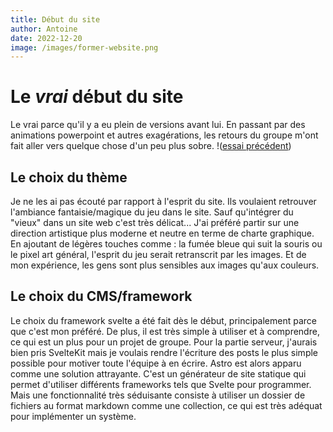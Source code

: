```yaml
---
title: Début du site
author: Antoine
date: 2022-12-20
image: /images/former-website.png
---
```


# Le _vrai_ début du site

Le vrai parce qu'il y a eu plein de versions avant lui. En passant par des animations powerpoint et autres exagérations, les retours du groupe m'ont fait aller vers quelque chose d'un peu plus sobre. !([essai précédent](https://seyti67.github.io/epistars/))

## Le choix du thème

Je ne les ai pas écouté par rapport à l'esprit du site. Ils voulaient retrouver l'ambiance fantaisie/magique du jeu dans le site. Sauf qu'intégrer du "vieux" dans un site web c'est très délicat... J'ai préféré partir sur une direction artistique plus moderne et neutre en terme de charte graphique. En ajoutant de légères touches comme : la fumée bleue qui suit la souris ou le pixel art général, l'esprit du jeu serait retranscrit par les images. Et de mon expérience, les gens sont plus sensibles aux images qu'aux couleurs.

## Le choix du CMS/framework

Le choix du framework svelte a été fait dès le début, principalement parce que c'est mon préféré. De plus, il est très simple à utiliser et à comprendre, ce qui est un plus pour un projet de groupe. Pour la partie serveur, j'aurais bien pris SvelteKit mais je voulais rendre l'écriture des posts le plus simple possible pour motiver toute l'équipe à en écrire. Astro est alors apparu comme une solution attrayante. C'est un générateur de site statique qui permet d'utiliser différents frameworks tels que Svelte pour programmer. Mais une fonctionnalité très séduisante consiste à utiliser un dossier de fichiers au format markdown comme une collection, ce qui est très adéquat pour implémenter un système.
